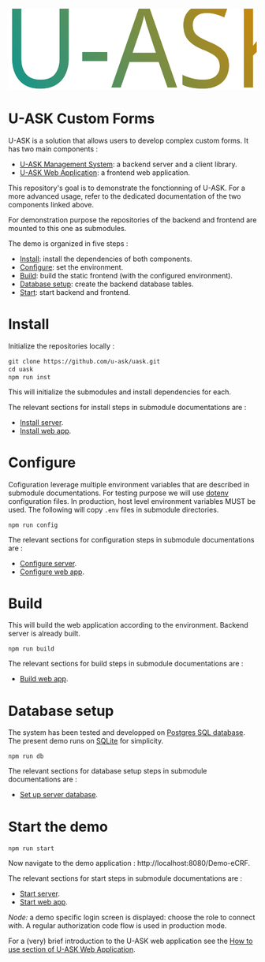 ![U-ASK](./logo.svg)
# U-ASK Custom Forms
U-ASK is a solution that allows users to develop complex custom forms. It has two main components :
 - [U-ASK Management System](https://github.com/u-ask/uask-sys#readme): a backend server and a client library.
 - [U-ASK Web Application](https://github.com/u-ask/uask-app#readme): a frontend web application.
 
This repository's goal is to demonstrate the fonctionning of U-ASK. For a more advanced usage, refer to the dedicated documentation of the two components linked above.

For demonstration purpose the repositories of the backend and frontend are mounted to this one as submodules.

The demo is organized in five steps :
  - [Install](#install): install the dependencies of both components.
  - [Configure](#configure): set the environment.
  - [Build](#build): build the static frontend (with the configured environment).
  - [Database setup](#database-setup): create the backend database tables.
  - [Start](#start): start backend and frontend.

# Install
Initialize the repositories locally :
```
git clone https://github.com/u-ask/uask.git
cd uask
npm run inst
```
This will initialize the submodules and install dependencies for each.

The relevant sections for install steps in submodule documentations are :
 - [Install server](https://github.com/u-ask/uask-sys#install-the-server).
 - [Install web app](https://github.com/u-ask/uask-app#install-the-application).

# Configure
Cofiguration leverage multiple environment variables that are described in submodule documentations. For testing purpose we will use [dotenv](https://github.com/motdotla/dotenv#readme) configuration files. In production, host level environment variables MUST be used. The following will copy `.env` files in submodule directories.
```
npm run config
```

The relevant sections for configuration steps in submodule documentations are :
 - [Configure server](https://github.com/u-ask/uask-sys#server-configuration).
 - [Configure web app](https://github.com/u-ask/uask-app#application-configuration).

# Build
This will build the web application according to the environment. Backend server is already built.
```
npm run build
```

The relevant sections for build steps in submodule documentations are :
 - [Build web app](https://github.com/u-ask/uask-app#build-the-application).

# Database setup
The system has been tested and developped on [Postgres SQL database](https://www.postgresql.org/). The present demo runs on [SQLite](https://www.sqlite.org/index.html) for simplicity.
```
npm run db
```

The relevant sections for database setup steps in submodule documentations are :
 - [Set up server database](https://github.com/u-ask/uask-sys#database-initialization).

# Start the demo
```
npm run start
```
Now navigate to the demo application : http://localhost:8080/Demo-eCRF.

The relevant sections for start steps in submodule documentations are :
 - [Start server](https://github.com/u-ask/uask-sys#starting-the-server).
 - [Start web app](https://github.com/u-ask/uask-app#serve-the-application).

_*Node:*_ a demo specific login screen is displayed: choose the role to connect with. A regular authorization code flow is used in production mode.

For a (very) brief introduction to the U-ASK web application see the [How to use section of U-ASK Web Application](https://github.com/u-ask/uask-app#how-to-use).